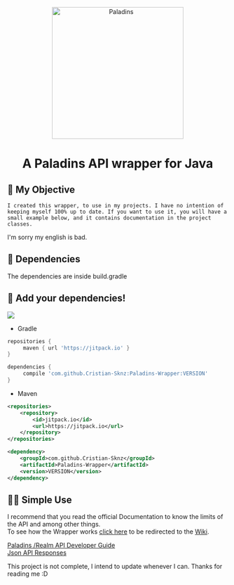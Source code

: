 <p align= "center">
<img src="https://web2.hirez.com/paladins/assets/paladins-logo.png" alt="Paladins" width="300"/>	
<h1 align= "center"> A Paladins API wrapper for Java</h1>
</p>


## :paperclip: My Objective
`I created this wrapper, to use in my projects. I have no intention of keeping myself 100% up to date.
If you want to use it, you will have a small example below, and it contains documentation in the project classes.`

I'm sorry my english is bad.

## :dvd: Dependencies
The dependencies are inside build.gradle

## :newspaper: Add your dependencies!
[![](https://jitpack.io/v/Cristian-Sknz/Paladins-Wrapper.svg)](https://jitpack.io/#Cristian-Sknz/Paladins-Wrapper)

* Gradle
```groovy
repositories {
     maven { url 'https://jitpack.io' }
}

dependencies {
     compile 'com.github.Cristian-Sknz:Paladins-Wrapper:VERSION'
}
```
* Maven
```xml
<repositories>
	<repository>
	    <id>jitpack.io</id>
	    <url>https://jitpack.io</url>
	</repository>
</repositories>

<dependency>
    <groupId>com.github.Cristian-Sknz</groupId>
    <artifactId>Paladins-Wrapper</artifactId>
    <version>VERSION</version>
</dependency>
```
## :man_teacher: Simple Use
I recommend that you read the official Documentation to know the limits of the API and among other things.
<br>To see how the Wrapper works [click here](https://github.com/Cristian-Sknz/Paladins-Wrapper/wiki) to be redirected to the [Wiki](https://github.com/Cristian-Sknz/Paladins-Wrapper/wiki).

[Paladins /Realm API Developer Guide](https://docs.google.com/document/d/1OFS-3ocSx-1Rvg4afAnEHlT3917MAK_6eJTR6rzr-BM/view#)<br>
[Json API Responses](https://github.com/luissilva1044894/hirez-api-docs/tree/master/api)


This project is not complete, I intend to update whenever I can.
Thanks for reading me :D
